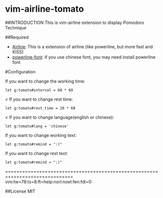 vim-airline-tomato
==================
  
##INTRODUCTION 
This is vim-airline extension to display Pomodoro Technique
  
##Required
* [Airline](https://github.com/bling/vim-airline): This is a extension of airline (like powerline, but more fast and KISS)
* [powerline-font](https://github.com/Lokaltog/powerline-fonts): if you use chinese font, you may need install powerline font
   
#Configuration

  If you want to change the working time:
>
    let g:tomato#interval = 60 * 60
<
  If you want to change rest time:
>
    let g:tomato#rest_time = 20 * 60
<
  If you want to change language(english or chinese):
>
    let g:tomato#lang = 'chinese'

  If you want to change working text:
>
    let g:tomato#remind = ":("

  If you want to change rest text:
>
    let g:tomato#remind = ":)"
==============================================================================
vim:tw=78:ts=8:ft=help:norl:noet:fen:fdl=0:

  
##License
MIT
